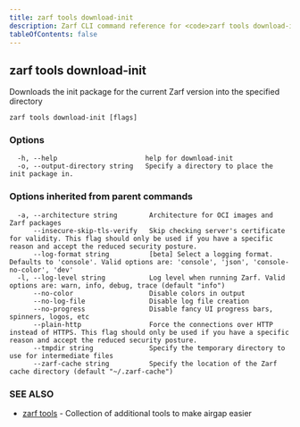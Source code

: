```yaml
---
title: zarf tools download-init
description: Zarf CLI command reference for <code>zarf tools download-init</code>.
tableOfContents: false
---
```


<!-- Page generated by Zarf; DO NOT EDIT -->

## zarf tools download-init

Downloads the init package for the current Zarf version into the specified directory

```
zarf tools download-init [flags]
```

### Options

```
  -h, --help                      help for download-init
  -o, --output-directory string   Specify a directory to place the init package in.
```

### Options inherited from parent commands

```
  -a, --architecture string        Architecture for OCI images and Zarf packages
      --insecure-skip-tls-verify   Skip checking server's certificate for validity. This flag should only be used if you have a specific reason and accept the reduced security posture.
      --log-format string          [beta] Select a logging format. Defaults to 'console'. Valid options are: 'console', 'json', 'console-no-color', 'dev'
  -l, --log-level string           Log level when running Zarf. Valid options are: warn, info, debug, trace (default "info")
      --no-color                   Disable colors in output
      --no-log-file                Disable log file creation
      --no-progress                Disable fancy UI progress bars, spinners, logos, etc
      --plain-http                 Force the connections over HTTP instead of HTTPS. This flag should only be used if you have a specific reason and accept the reduced security posture.
      --tmpdir string              Specify the temporary directory to use for intermediate files
      --zarf-cache string          Specify the location of the Zarf cache directory (default "~/.zarf-cache")
```

### SEE ALSO

* [zarf tools](/commands/zarf_tools/)	 - Collection of additional tools to make airgap easier

